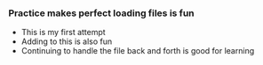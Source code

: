 ### Practice makes perfect loading files is fun

* This is my first attempt
* Adding to this is also fun
* Continuing to handle the file back and forth is good for learning
